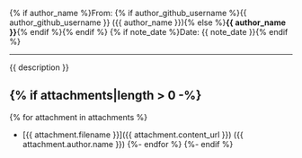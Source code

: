 {% if author_name %}From: {% if author_github_username %}{{ author_github_username }} ({{ author_name }}){% else %}**{{ author_name }}**{% endif %}{% endif %}
{% if note_date %}Date: {{ note_date }}{% endif %}

---

{{ description }}

{% if attachments|length > 0 -%}
---
{% for attachment in attachments %}
- [{{ attachment.filename }}]({{ attachment.content_url }}) ({{ attachment.author.name }})
{%- endfor %}
{%- endif %}
